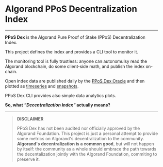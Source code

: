 # Algorand PPoS Decentralization Index

---

**PPoS Dex** is the Algorand Pure Proof of Stake (PPoS) Decentralization Index.

This project defines the index and provides a CLI tool to monitor it.

The monitoring tool is fully trustless: anyone can autonomulsy read the Algorand
blockchain, do some client-side math, and publish the index on-chain.

Open index data are published daily by the [PPoS Dex Oracle](https://algoexplorer.io/address/WIPE4JSUWLXKZZK6GJ6VI32PX6ZWPKBRH5YFRJCHWOVC73P5RI4DGUQUWQ)
and then plotted as [timeseries](./2_1_timeseries.md) and [snapshots](./2_2_snapshot.md).

PPoS Dex CLI provides also simple data analytics plots.

**So, what _"Decentralization Index"_ actually means?**

---

> **DISCLAIMER**
>
> PPoS Dex has not been audited nor officially approved by the Algorand Foundation.
> This project is just a personal attempt to provide some metrics on Algorand's
> decentralization to the community. **Algorand's decentralization is a common good**,
> but will not happen by itself: the community as a whole should embrace the path
> towards the decentalization jointly with the Algorand Foundation, commiting to
> preserve it.
